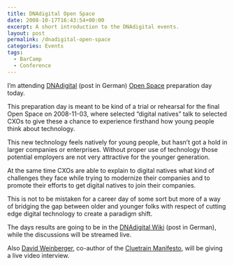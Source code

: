 ```yaml
---
title: DNAdigital Open Space
date: 2008-10-17T16:43:54+00:00
excerpt: A short introduction to the DNAdigital events.
layout: post
permalink: /dnadigital-open-space
categories: Events
tags:
  - BarCamp
  - Conference
---
```

I’m attending [DNAdigital](https://web.archive.org/web/20160401152900/http://www.dnadigital.de/) (post in German) [Open Space](https://en.wikipedia.org/wiki/Open_Space) preparation day today.

This preparation day is meant to be kind of a trial or rehearsal for the final Open Space on 2008-11-03, where selected “digital natives” talk to selected CXOs to give these a chance to experience firsthand how young people think about technology.

This new technology feels natively for young people, but hasn’t got a hold in larger companies or enterprises. Without proper use of technology those potential employers are not very attractive for the younger generation.

At the same time CXOs are able to explain to digital natives what kind of challenges they face while trying to modernize their companies and to promote their efforts to get digital natives to join their companies.

This is not to be mistaken for a career day of some sort but more of a way of bridging the gap between older and younger folks with respect of cutting edge digital technology to create a paradigm shift.

The days results are going to be in the [DNAdigital Wiki](https://web.archive.org/web/20160401151700/http://www.dnadigital.de/networks/wiki/index.wiki) (post in German), while the discussions will be streamed live.

Also [David Weinberger](https://en.wikipedia.org/wiki/David_Weinberger), co-author of the [Cluetrain Manifesto](https://en.wikipedia.org/wiki/Cluetrain_Manifesto), will be giving a live video interview.
